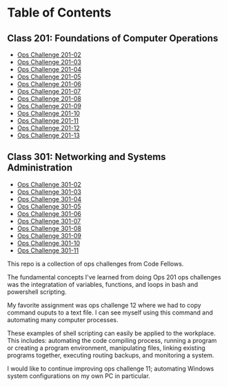 
# **Table of Contents**

## Class 201: Foundations of Computer Operations  
- [Ops Challenge 201-02](computer-operations/helloworld.sh)  
- [Ops Challenge 201-03](computer-operations/challenge-03.sh)  
- [Ops Challenge 201-04](computer-operations/challenge-04.sh)  
- [Ops Challenge 201-05](computer-operations/challenge-05.sh)  
- [Ops Challenge 201-06](computer-operations/challenge-06.sh)  
- [Ops Challenge 201-07](computer-operations/systeminfo.sh)  
- [Ops Challenge 201-08](computer-operations/challenge-08.sh)  
- [Ops Challenge 201-09](computer-operations/challenge-09.sh)  
- [Ops Challenge 201-10](computer-operations/challenge-10.ps1)  
- [Ops Challenge 201-11](computer-operations/challenge-11.ps1)  
- [Ops Challenge 201-12](computer-operations/challenge-12.ps1)  
- [Ops Challenge 201-13](computer-operations/challenge-13.sh)  

## Class 301: Networking and Systems Administration 
- [Ops Challenge 301-02](networking-sysAdmin/challenge-301-02.sh)
- [Ops Challenge 301-03](networking-sysAdmin/challenge-301-03.sh)
- [Ops Challenge 301-04](networking-sysAdmin/challenge-301-04.sh)
- [Ops Challenge 301-05](networking-sysAdmin/challenge-301-05.sh)
- [Ops Challenge 301-06](networking-sysAdmin/challenge-301-06.py)
- [Ops Challenge 301-07](networking-sysAdmin/challenge-301-07.py)
- [Ops Challenge 301-08](networking-sysAdmin/challenge-301-08.ps1)
- [Ops Challenge 301-09](networking-sysAdmin/challenge-301-09.py)
- [Ops Challenge 301-10](networking-sysAdmin/challenge-301-10.py)
- [Ops Challenge 301-11](networking-sysAdmin/challenge-301-11.py)

This repo is a collection of ops challenges from Code Fellows. 

The fundamental concepts I've learned from doing Ops 201 ops challenges was the integratation of variables, functions, and loops in bash and powershell scripting. 

My favorite assignment was ops challenge 12 where we had to copy command ouputs to a text file. I can see myself using this command and automating many computer processes. 

These examples of shell scripting can easily be applied to the workplace. This includes: automating the code compiling process, running a program or creating a program environment, manipulating files, linking existing programs together, executing routing backups, and monitoring a system. 

I would like to continue improving ops challenge 11; automating Windows system configurations on my own PC in particular. 

